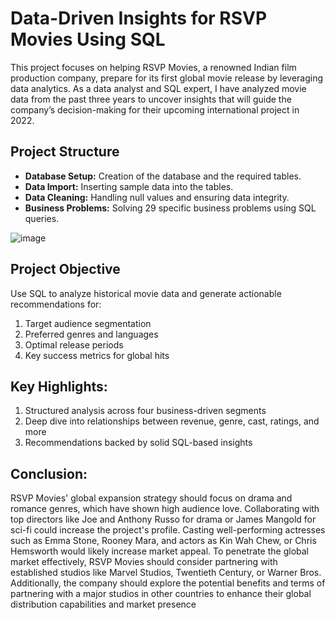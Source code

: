 # Data-Driven Insights for RSVP Movies Using SQL
This project focuses on helping RSVP Movies, a renowned Indian film production company, prepare for its first global movie release by leveraging data analytics. As a data analyst and SQL expert, I have analyzed movie data from the past three years to uncover insights that will guide the company’s decision-making for their upcoming international project in 2022.

## Project Structure

- **Database Setup:** Creation of the database and the required tables.
- **Data Import:** Inserting sample data into the tables.
- **Data Cleaning:** Handling null values and ensuring data integrity.
- **Business Problems:** Solving 29 specific business problems using SQL queries.


![image](https://github.com/user-attachments/assets/491ccca7-e4e8-4eea-8dd2-22134924bb37)

## Project Objective
Use SQL to analyze historical movie data and generate actionable recommendations for:
1. Target audience segmentation
2. Preferred genres and languages
3. Optimal release periods
4. Key success metrics for global hits

## Key Highlights:
1. Structured analysis across four business-driven segments
2. Deep dive into relationships between revenue, genre, cast, ratings, and more
3. Recommendations backed by solid SQL-based insights


##  Conclusion:
RSVP Movies' global expansion strategy should focus on drama and romance genres,
which have shown high audience love. Collaborating with top directors like Joe and
Anthony Russo for drama or James Mangold for sci-fi could increase the project's
 profile. Casting well-performing actresses such as Emma Stone, Rooney Mara, and
 actors as Kin Wah Chew, or Chris Hemsworth would likely increase market appeal. To
 penetrate the global market effectively, RSVP Movies should consider partnering with
 established studios like Marvel Studios, Twentieth Century, or Warner Bros.
 Additionally, the company should explore the potential benefits and terms of partnering
 with a major studios in other countries to enhance their global distribution capabilities
 and market presence
